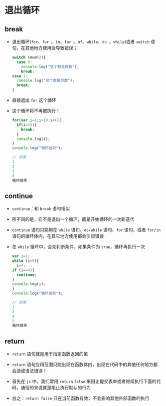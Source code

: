 # 退出循环

## break

+ 退出循环(`for`、`for … in`、`for … of`、`while`、`do … while`)或者 `switch` 语句，在其他地方使用会导致错误；

  ```js
  switch (num%2){
    case 0:
      console.log("这个数是偶数");
      break;
  case 1:
    console.log("这个数是奇数");
    break;
  }
  ```

+ 直接退出 `for` 这个循环
+ 这个循环将不再被执行！

  ```js
  for(var i=1;i<10;i++){
    if(i==5){
      break;
    }
    console.log(i);
  }
  console.log("循环结束");

  // 结果
  1
  2
  3
  4
  循环结束
  ```

## continue

+ `continue`：和 `break` 语句相似
+ 所不同的是，它不是退出一个循环，而是开始循环的一次新迭代

+ `continue` 语句只能用在 `while` 语句、`do/while` 语句、`for` 语句、或者 `for/in` 语句的循环体内，在其它地方使用都会引起错误

+ 在 `while` 循环中，会先判断条件，如果条件为 `true`，循环再执行一次

  ```js
  var i=1;
  while (i<5){
    i++;
  if (i==4){
    continue;
  }
  console.log(i);
  }
  console.log("循环结束");

  // 结果
  1
  2
  3
  5
  循环结束
  ```

## return

+ `return` 语句就是用于指定函数返回的值

+ `return` 语句应用范围只能出现在函数体内，出现在代码中的其他任何地方都会造成语法错误！

+ 首先在 `js` 中，我们常用 `return` `false` 来阻止提交表单或者继续执行下面的代码，通俗的来说就是阻止执行默认的行为

+ 总之：`return false` 只在当前函数有效，不会影响其他外部函数的执行
